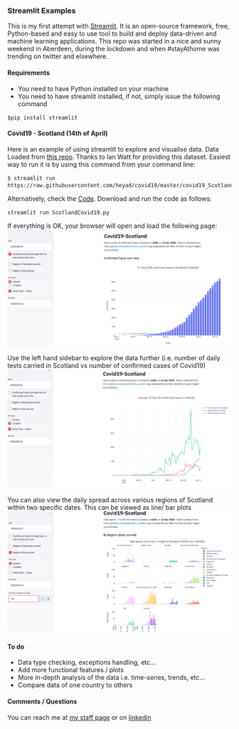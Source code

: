 ### Streamlit Examples 

This is my first attempt with [Streamlit](https://www.streamlit.io/). It is an open-source framework, free, Python-based and easy to use tool to build and deploy data-driven and machine learning applications. This repo was started in a nice and sunny weekend in Aberdeen, during the lockdown and when #stayAthome was trending on twitter and elsewhere. 

#### Requirements 


* You need to have Python installed on your machine 
* You need to have streamlit installed, if not, simply issue the following command  

```
$pip install streamlit
```

#### Covid19 - Scotland (14th of April)

Here is an example of using streamlit to explore and visualise data. Data Loaded from [this repo](https://github.com/watty62/Scot_covid19). Thanks to Ian Watt for providing this dataset. Easiest way to run it is by using this command from your command line:
```
$ streamlit run https://raw.githubusercontent.com/heyad/covid19/master/covid19_Scotland/Scotland_Covi19.py
```

Alternatively, check the [Code](covid19_Scotland/Scotland_Covi19.py). Download and run the code as follows: 

```
streamlit run ScotlandCovid19.py 
```


If everything is OK,  your browser will open and load the following page: 
![png](covid19_Scotland/figures/intro.png)

Use the left hand sidebar to explore the data further (i.e. number of daily tests carried in Scotland vs number of confirmed cases of Covid19)
![png](covid19_Scotland/figures/fig1.png)

You can also view the daily spread across various regions of Scotland within two specific dates. This can be viewed as line/ bar plots 
![png](covid19_Scotland/figures/fig2.png)



#### To do  

* Data type checking, exceptions handling, etc...
* Add more functional features / plots 
* More in-depth analysis of the data i.e. time-series, trends, etc...
* Compare data of one country to others 



#### Comments / Questions 

You can reach me at [my staff page](https://www3.rgu.ac.uk/dmstaff/elyan-eyad) or on [linkedin](http://www.linkedin.com/in/elyan )

